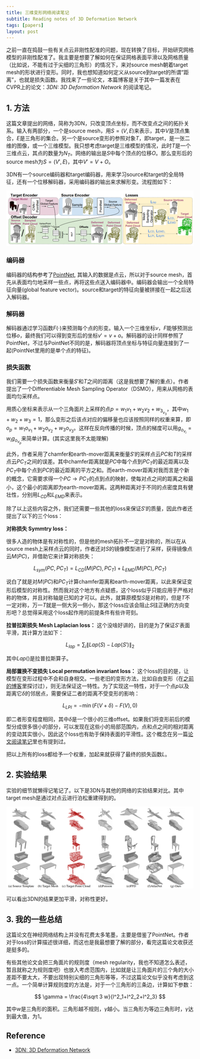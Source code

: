 ```yaml
---
title: 三维变形网络阅读笔记
subtitle: Reading notes of 3D Deformation Network
tags: [papers]
layout: post
---
```

<head>
    <script src="https://cdn.mathjax.org/mathjax/latest/MathJax.js?config=TeX-AMS-MML_HTMLorMML" type="text/javascript"></script>
    <script type="text/x-mathjax-config">
        MathJax.Hub.Config({
            tex2jax: {
            skipTags: ['script', 'noscript', 'style', 'textarea', 'pre'],
            inlineMath: [['$','$']]
            }
        });
    </script>
</head>

之前一直在捣鼓一些有关点云非刚性配准的问题，现在转换了目标，开始研究网格模型的非刚性配准了。我主要是想要了解如何在保证网格表面平滑以及网格质量（比如说，不能有过于尖细的三角形）的情况下，来对source mesh朝着target mesh的形状进行变形。同时，我也想知道如何定义从source到target的所谓“距离”，也就是损失函数。我找来了一些论文，本篇博客是关于其中一篇发表在CVPR上的论文：*3DN: 3D Deformation Network* 的阅读笔记。


## 1. 方法
这篇文章提出的网络，简称为3DN，只改变顶点坐标，而不改变点之间的拓扑关系。输入有两部分，一个是source mesh，用$S=(V,E)$来表示，其中$V$是顶点集合，$E$是三角形的集合。另一个是source变形的参照对象$T$，即target，是一张二维的图像，或一个三维模型。我只想考虑target是三维模型的情况，此时$T$是一个三维点云，其点的数量为$N_T$。网络的输出是$S$中每个顶点的位移$O$。那么变形后的source mesh为$S=(V',E)$，其中$V' = V+O$。

3DN有一个source编码器和target编码器，用来学习source和target的全局特征，还有一个位移解码器，采用编码器的输出来求解形变。流程图如下：

<div align=center>
    <img src="../assets/2022-06-20/workflow.png"/>
</div>

### 编码器

编码器的结构参考了[PointNet](https://openaccess.thecvf.com/content_cvpr_2017/papers/Qi_PointNet_Deep_Learning_CVPR_2017_paper.pdf), 其输入的数据是点云，所以对于source mesh，首先从表面均匀地采样一些点，再将这些点送入编码器中。编码器会输出一个全局特征向量(global feature vector)。source和target的特征向量被拼接在一起之后送入解码器。

### 解码器

解码器通过学习函数$F(\cdot)$来预测每个点的形变。输入一个三维坐标$v$，$F$能够预测出位移$o$，最终我们可以得到变形后的坐标$v' = v+o$。解码器的设计同样参照了PointNet，不过与PointNet不同的是，解码器将顶点坐标与特征向量连接到了一起(PointNet里用的是单个点的特征)。

### 损失函数

我们需要一个损失函数来衡量$S'$和$T$之间的距离（这是我想要了解的重点）。作者提出了一个Differentiable Mesh Sampling Operator（DSMO），用来从网格的表面均匀采样点。

用质心坐标来表示从一个三角面片上采样的点$p = w_1v_1+w_2v_2+w_3_v_3$，其中$w_1+w_2+w_3 = 1$，那么变形之后该点对应的偏移量也应该按照同样的权重来算，即$o_p = w_1o_{v_1}+ w_2o_{v_2}+ w_3o_{v_3}$。这样在反向传播的时候，顶点的梯度可以用$g_{o_{v_i}} = w_ig_{o_{v_p}}$来简单计算。(其实这里我不太能理解)

此外，作者采用了chamfer和earth-mover距离来衡量$S'$的采样点云$PC$和$T$的采样点云$PC_T$之间的误差。其中chamfer距离就是$PC$中每个点到$PC_T$的最近距离以及$PC_T$中每个点到$PC$的最近距离的平方之和。而earth-mover距离对我而言是个新的概念，它需要求得一个$PC \rightarrow PC_T$的点到点的映射，使每对点之间的距离之和最小，这个最小的距离即为earth-mover距离。这两种距离对于不同的点密度具有健壮性，分别用$L_{CD}$和$L_{EMD}$来表示。

除了以上这些内容之外，我们还需要一些其他的loss来保证$S'$的质量，因此作者还提出了以下的三个loss：

**对称损失 Symmtry loss：**

很多人造的物体是有对称性的，但是他的mesh拓扑不一定是对称的，所以在从source mesh上采样点云的同时，作者还对$S$的镜像模型进行了采样，获得镜像点云$M(PC)$，并借助它来计算对称损失：

$$
L_{sym}(PC,PC_T) = L_{CD}(M(PC),PC_T)+ L_{EMD}(M(PC),PC_T)
$$

说白了就是对$M(PC)$和$PC_T$计算chamfer距离和earth-mover距离，以此来保证变形后模型的对称性。然而我对这个地方有点疑惑，这个loss似乎只能应用于严格对称的物体，并且对称轴是已知的才可以。此外，就算原模型$S$是对称的，但是$T$不一定对称，万一$T$就是一侧大另一侧小，那这个loss应该会阻止$S$往正确的方向变形吧？总觉得采用这个loss起作用的前提条件有些许苛刻。

**拉普拉斯损失 Mesh Laplacian loss：** 这个没啥好讲的，目的是为了保证$S'$表面平滑，其计算方法如下：

$$
L_{lap} = \sum_{i} \|Lap(S)-Lap(S')\|_2
$$

其中$Lap()$是拉普拉斯算子。

**局部置换不变损失 Local permutation invariant loss：** 这个loss的目的是，让模型在变形过程中不会和自身相交。一些老旧的变形方法，比如自由变形（在[之前的博客](https://jyyyjyyyj.github.io/2021-12-04-FFD/)里探讨过），则无法保证这一特性。为了实现这一特性，对于一个点$p$以及距离它$\delta$的邻居点，需要保证二者的距离不受变形的影响：

$$
L_{LPI} = -\min(F(V+\delta) - F(V),0)
$$

即二者形变程度相同，其中$\delta$是一个很小的三维offset。如果我们将变形前后的模型分成很多很小的部分，可以发现在这些小的局部范围内，点和点之间的相对距离的变动其实很小，因此这个loss也有助于保持表面的平滑性。这个概念在另一篇[论文阅读笔记](https://jyyyjyyyj.github.io/2021-11-23-non-paper/)里也有提到过。

把以上所有的loss都给予一个权重，加起来就获得了最终的损失函数$L$。


## 2. 实验结果

实验的细节就懒得记笔记了。以下是3DN与其他的网络的实验结果对比。其中target mesh是通过对点云进行泊松重建得到的。

<div align=center>
    <img src="../assets/2022-06-20/result1.png"/>
</div>

可以看出3DN的结果更加平滑，对称性更好。


## 3. 我的一些总结

这篇论文在神经网络结构上并没有花费太多笔墨，主要是借鉴了PointNet。作者对于loss的计算描述很详细，而这也是我最想要了解的部分，看完这篇论文收获还是挺多的。

有些其他论文会把三角面片的规则度（mesh regularity，我也不知道怎么表述，暂且就称之为规则度吧）也放入考虑范围内，比如就是让三角面片的三个角的大小差距不要太大，不要出现特别尖细的三角形等等，不过这篇论文似乎没有考虑到这一点。一个简单计算规则度的方法是，对于一个三角形的三条边，计算如下参数：

$$
\gamma = \frac{4\sqrt 3 w}{l^2_1+l^2_2+l^2_3}
$$

其中$w$是三角形的面积。三角形越不规则，$\gamma$越小。当三角形为等边三角形时，$\gamma$达到最大值，为1。


## Reference

- [3DN: 3D Deformation Network](https://openaccess.thecvf.com/content_CVPR_2019/papers/Wang_3DN_3D_Deformation_Network_CVPR_2019_paper.pdf)
